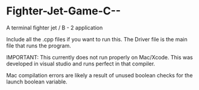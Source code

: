 Fighter-Jet-Game-C--
====================

A terminal fighter jet / B - 2 application

Include all the .cpp files if you want to run this.
The Driver file is the main file that runs the program.

IMPORTANT: This currently does not run properly on Mac/Xcode. This was developed in visual studio and runs perfect in that compiler.

Mac compilation errors are likely a result of unused boolean checks for the launch boolean variable.
